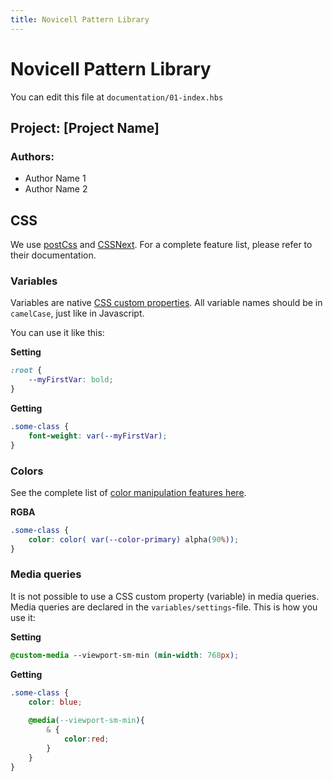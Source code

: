 ```yaml
---
title: Novicell Pattern Library
---
```


# Novicell Pattern Library
You can edit this file at `documentation/01-index.hbs`

## Project: [Project Name]
### Authors:
- Author Name 1
- Author Name 2

## CSS
We use [postCss](http://postcss.org/) and [CSSNext](http://cssnext.io/features/). For a complete feature list, please refer to their documentation.


### Variables
Variables are native [CSS custom properties](http://cssnext.io/features/#custom-properties-var). All variable names should be in `camelCase`, just like in Javascript.

You can use it like this:

**Setting**
```css
:root {
    --myFirstVar: bold;
}
```
**Getting**
```css
.some-class {
    font-weight: var(--myFirstVar);
}
```

### Colors
See the complete list of [color manipulation features here](http://cssnext.io/features/#color-function).

**RGBA**
```css
.some-class {
    color: color( var(--color-primary) alpha(90%));
}
```

### Media queries
It is not possible to use a CSS custom property (variable) in media queries. Media queries are declared in the `variables/settings`-file. This is how you use it:

**Setting**
```css
@custom-media --viewport-sm-min (min-width: 768px);
```
**Getting**
```css
.some-class {
    color: blue;
    
    @media(--viewport-sm-min){
        & {
            color:red;
        }
    }
}
```
